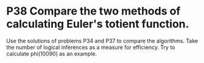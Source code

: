 # P38 Compare the two methods of calculating Euler's totient function.

Use the solutions of problems P34 and P37 to compare the algorithms. Take the number of logical inferences as a measure for efficiency. Try to calculate phi(10090) as an example.

